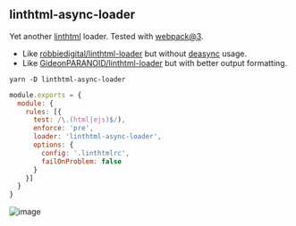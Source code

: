 ## linthtml-async-loader

Yet another [linthtml](https://github.com/linthtml/linthtml) loader. Tested with [webpack@3](https://github.com/webpack/webpack).

- Like [robbiedigital/linthtml-loader](https://github.com/robbiedigital/linthtml-loader) but without [deasync](https://github.com/abbr/deasync) usage.
- Like [GideonPARANOID/linthtml-loader](https://github.com/GideonPARANOID/linthtml-loader) but with better output formatting.

```
yarn -D linthtml-async-loader
```

```javascript
module.exports = {
  module: {
    rules: [{
      test: /\.(html|ejs)$/),
      enforce: 'pre',
      loader: 'linthtml-async-loader',
      options: {
        config: '.linthtmlrc',
        failOnProblem: false
      }
    }]
  }
}
```

![image](https://user-images.githubusercontent.com/6743076/42134605-e4da7756-7d47-11e8-8f63-ac466172e7dc.png)
